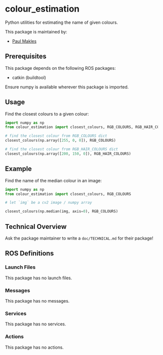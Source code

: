 # colour_estimation

Python utilities for estimating the name of given colours.

This package is maintained by:
- [Paul Makles](mailto:me@insrt.uk)

## Prerequisites

This package depends on the following ROS packages:
- catkin (buildtool)

Ensure numpy is available wherever this package is imported.

## Usage

Find the closest colours to a given colour:

```python
import numpy as np
from colour_estimation import closest_colours, RGB_COLOURS, RGB_HAIR_COLOURS

# find the closest colour from RGB_COLOURS dict
closest_colours(np.array([255, 0, 0]), RGB_COLOURS)

# find the closest colour from RGB_HAIR_COLOURS dict
closest_colours(np.array([200, 150, 0]), RGB_HAIR_COLOURS)
```

## Example

Find the name of the median colour in an image:

```python
import numpy as np
from colour_estimation import closest_colours, RGB_COLOURS

# let `img` be a cv2 image / numpy array

closest_colours(np.median(img, axis=0), RGB_COLOURS)
```

## Technical Overview

Ask the package maintainer to write a `doc/TECHNICAL.md` for their package!

## ROS Definitions

### Launch Files

This package has no launch files.

### Messages

This package has no messages.

### Services

This package has no services.

### Actions

This package has no actions.

